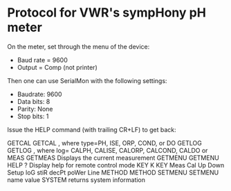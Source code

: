 Protocol for VWR's sympHony pH meter
====================================

On the meter, set through the menu of the device:
  * Baud rate = 9600
  * Output = Comp (not printer)

Then one can use SerialMon with the following settings:
  * Baudrate: 9600
  * Data bits: 8
  * Parity: None
  * Stop bits: 1

Issue the HELP command (with trailing CR+LF) to get back:

GETCAL    GETCAL <type>, where type=PH, ISE, ORP, COND, or DO
GETLOG    GETLOG <log>, where log= CALPH, CALISE, CALORP, CALCOND, CALDO or MEAS
GETMEAS   Displays the current measurement
GETMENU   GETMENU <name>
HELP ?    Display help for remote control mode 
KEY K     KEY <key> Meas Cal Up Down Setup loG stiR decPt poWer Line
METHOD    METHOD
SETMENU   SETMENU name value
SYSTEM    returns system information
